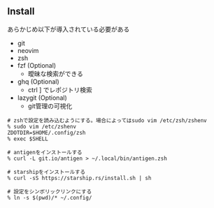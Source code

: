 ## Install

あらかじめ以下が導入されている必要がある
- git
- neovim
- zsh
- fzf (Optional)
  - 曖昧な検索ができる
- ghq (Optional)
  - ctrl ] でレポジトリ検索
- lazygit (Optional)
  - git管理の可視化

```shell
# zshで設定を読み込むようにする。場合によってはsudo vim /etc/zsh/zshenv
% sudo vim /etc/zshenv
ZDOTDIR=$HOME/.config/zsh
% exec $SHELL

# antigenをインストールする
% curl -L git.io/antigen > ~/.local/bin/antigen.zsh

# starshipをインストールする
% curl -sS https://starship.rs/install.sh | sh

# 設定をシンボリックリンクにする
% ln -s $(pwd)/* ~/.config/
```
